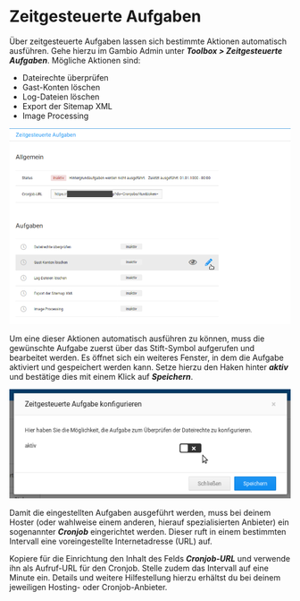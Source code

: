 # Zeitgesteuerte Aufgaben

Über zeitgesteuerte Aufgaben lassen sich bestimmte Aktionen automatisch ausführen. Gehe hierzu im Gambio Admin unter _**Toolbox \> Zeitgesteuerte Aufgaben**_. Mögliche Aktionen sind:

-   Dateirechte überprüfen
-   Gast-Konten löschen
-   Log-Dateien löschen
-   Export der Sitemap XML
-   Image Processing

![](../../Bilder/zeitgesteuerte_aufgaben/20190703_HB_022.png "_**Toolbox > Zeitgesteuerte Aufgaben**_")

Um eine dieser Aktionen automatisch ausführen zu können, muss die gewünschte Aufgabe zuerst über das Stift-Symbol aufgerufen und bearbeitet werden. Es öffnet sich ein weiteres Fenster, in dem die Aufgabe aktiviert und gespeichert werden kann. Setze hierzu den Haken hinter _**aktiv**_ und bestätige dies mit einem Klick auf _**Speichern**_.

![](../../Bilder/zeitgesteuerte_aufgaben/20190703_HB_023.png "Aktivieren einer zeitgesteuerten Aufgabe")

Damit die eingestellten Aufgaben ausgeführt werden, muss bei deinem Hoster \(oder wahlweise einem anderen, hierauf spezialisierten Anbieter\) ein sogenannter _**Cronjob**_ eingerichtet werden. Dieser ruft in einem bestimmten Intervall eine voreingestellte Internetadresse \(URL\) auf.

Kopiere für die Einrichtung den Inhalt des Felds _**Cronjob-URL**_ und verwende ihn als Aufruf-URL für den Cronjob. Stelle zudem das Intervall auf eine Minute ein. Details und weitere Hilfestellung hierzu erhältst du bei deinem jeweiligen Hosting- oder Cronjob-Anbieter.

